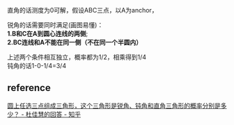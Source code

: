 直角的话测度为0可解，假设ABC三点，以A为anchor，

锐角的话需要同时满足(画图易懂)：   
**1.B和C在A到圆心连线的两侧**;   
**2.BC连线和A不能在同一侧（不在同一个半圆内）**

上述两个条件相互独立，概率都为1/2，相乘得到1/4   
钝角的话1-0-1/4=3/4

## reference
[圆上任选三点组成三角形，这个三角形是锐角、钝角和直角三角形的概率分别是多少？ - 杜佳慧的回答 - 知乎](https://www.zhihu.com/question/19824740/answer/725363612)
